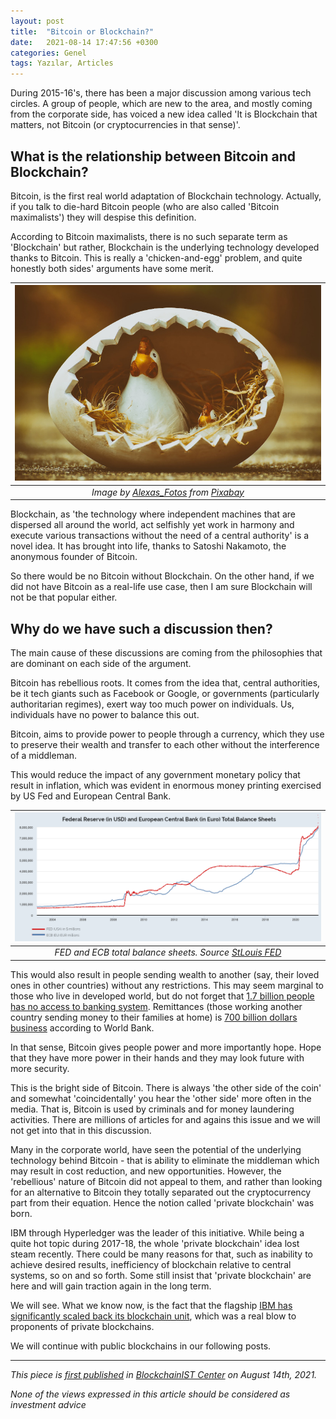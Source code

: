 ```yaml
---
layout: post
title:  "Bitcoin or Blockchain?"
date:   2021-08-14 17:47:56 +0300
categories: Genel
tags: Yazılar, Articles
---
```


During 2015-16's, there has been a major discussion among various tech circles. A group of people, which are new to the area, and mostly coming from the corporate side, has voiced a new idea called 'It is Blockchain that matters, not Bitcoin (or cryptocurrencies in that sense)'. 

## What is the relationship between Bitcoin and Blockchain?

Bitcoin, is the first real world adaptation of Blockchain technology. Actually, if you talk to die-hard Bitcoin people (who are also called 'Bitcoin maximalists') they will despise this definition. 

According to Bitcoin maximalists, there is no such separate term as 'Blockchain' but rather, Blockchain is the underlying technology developed thanks to Bitcoin. This is really a 'chicken-and-egg' problem, and quite honestly both sides' arguments have some merit. 

| ![chicken_and_egg](/assets/easter-4128118_800.jpg)|
|:--:| 
| *Image by [Alexas_Fotos](https://pixabay.com/users/alexas_fotos-686414/) from [Pixabay](https://pixabay.com/)*|

Blockchain, as 'the technology where independent machines that are dispersed all around the world, act selfishly yet work in harmony and execute various transactions without the need of a central authority' is a novel idea. It has brought into life, thanks to Satoshi Nakamoto, the anonymous founder of Bitcoin. 

So there would be no Bitcoin without Blockchain. On the other hand, if we did not have Bitcoin as a real-life use case, then I am sure Blockchain will not be that popular either. 

## Why do we have such a discussion then?

The main cause of these discussions are coming from the philosophies that are dominant on each side of the argument. 

Bitcoin has rebellious roots. It comes from the idea that, central authorities, be it tech giants such as Facebook or Google, or governments (particularly authoritarian regimes), exert way too much power on individuals. Us, individuals have no power to balance this out. 

Bitcoin, aims to provide power to people through a currency, which they use to preserve their wealth and transfer to each other without the interference of a middleman. 

This would reduce the impact of any government monetary policy that result in inflation, which was evident in enormous money printing exercised by US Fed and European Central Bank. 

| ![CEB_FED_total_assets](/assets/CEB_FED_total_assets.png)|
|:--:| 
| *FED and ECB total balance sheets. Source [StLouis FED](https://fred.stlouisfed.org/series/WALCL)*|

This would also result in people sending wealth to another (say, their loved ones in other countries) without any restrictions. This may seem marginal to those who live in developed world, but do not forget that [1.7 billion people has no access to banking system](https://www.worldbank.org/en/news/immersive-story/2018/05/18/gains-in-financial-inclusion-gains-for-a-sustainable-world?cid=ECR_TT_worldbank_EN_EXT). Remittances (those working another country sending money to their families at home) is [700 billion dollars business](https://www.weforum.org/agenda/2021/05/infographic-what-are-the-world-s-top-remittance-recipients/#:~:text=According%20to%20new%20World%20Bank,%24548%20billion%20(%2D1.6%20percent)) according to World Bank. 

In that sense, Bitcoin gives people power and more importantly hope. Hope that they have more power in their hands and they may look future with more security. 

This is the bright side of Bitcoin. There is always 'the other side of the coin' and somewhat 'coincidentally' you hear the 'other side' more often in the media. That is, Bitcoin is used by criminals and for money laundering activities.  There are millions of articles for and agains this issue and we will not get into that in this discussion. 

Many in the corporate world, have seen the potential of the underlying technology behind Bitcoin - that is ability to eliminate the middleman which may result in cost reduction, and new opportunities. However, the 'rebellious' nature of Bitcoin did not appeal to them, and rather than looking for an alternative to Bitcoin they totally separated out the cryptocurrency part from their equation.  Hence the notion called 'private blockchain' was born. 

IBM through Hyperledger was the leader of this initiative. While being a quite hot topic during 2017-18, the whole 'private blockchain' idea lost steam recently. There could be many reasons for that, such as inability to achieve desired results, inefficiency of blockchain relative to central systems, so on and so forth.  Some still insist that 'private blockchain' are here and will gain traction again in the long term. 

We will see. What we know now, is the fact that the flagship [IBM has significantly scaled back its blockchain unit](https://www.coindesk.com/ibm-blockchain-revenue-misses-job-cuts-sources), which was a real blow to proponents of private blockchains.  

We will continue with public blockchains in our following posts. 

---
*This piece is [first published](https://medium.com/bcistcenter/who-is-satoshi-nakamoto-83b5f3b0ac2e) in [BlockchainIST Center](https://medium.com/blockchainist-center) on August 14th, 2021.*

*None of the views expressed in this article should be considered as investment advice*
